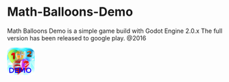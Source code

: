 # Math-Balloons-Demo
Math Balloons Demo is a simple game build with Godot Engine 2.0.x
The full version has been released to google play.
@2016

![alt tag](https://github.com/Andevid/Math-Balloons-Demo/blob/master/icon.png)

